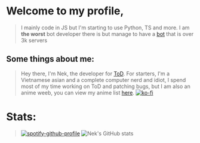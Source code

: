 # Welcome to my profile, 

> I mainly code in JS but I'm starting to use Python, TS and more. I am **the worst** bot developer there is but manage to have a [bot](https://tod.nek.wtf) that is over 3k servers

## Some things about me: 

> Hey there, I'm Nek, the developer for [ToD](https://tod.nek.wtf). For starters, I'm a Vietnamese asian and a complete computer nerd and idiot, I spend most of my time working on ToD and patching bugs, but I am also an anime weeb, you can view my anime list [here](https://myanimelist.net/animelist/NekWasTaken).
[![ko-fi](https://ko-fi.com/img/githubbutton_sm.svg)](https://ko-fi.com/H2H74ID0Y)


# Stats:

> [![spotify-github-profile](https://spotify-github-profile.vercel.app/api/view?uid=bachtungdiep_315&cover_image=true&theme=default)](https://github.com/kittinan/spotify-github-profile) ![Nek's GitHub stats](https://github-readme-stats.vercel.app/api?username=Ne-k&icons=true&theme=radical&count_private=true&hide_border=true)




